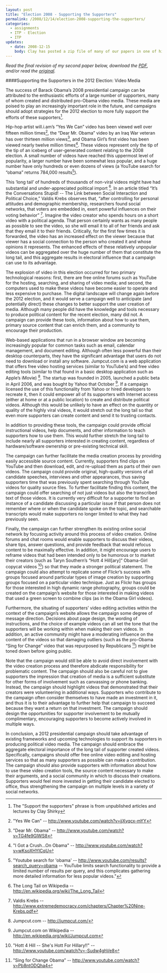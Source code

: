 ```yaml
---
layout: post
title: "Election 2008 - Supporting the Supporters"
permalink: /2008/12/14/election-2008-supporting-the-supporters/
categories:
  - assignments
  - ITP - Election
  - ITP
updates:
  - date: 2008-12-15
    body: Clay has posted a zip file of many of our papers in one of his guest posts on [Boing Boing](http://www.boingboing.net/2008/12/14/uncertainties-in-ama.html)!
---
```

*Read the final revision of my second paper below, download the [PDF][1], and/or read the [original][2].*

####Supporting the Supporters in the 2012 Election: Video Media

The success of Barack Obama’s 2008 presidential campaign can be attributed to the enthusiastic efforts of a large number of supporters, many of whom created and distributed pro-Obama video media. These media are poised to play an increasingly important role in the future, and campaigns should adopt strategies for the 2012 election to more fully support the efforts of these supporters[^1]. 

Hip-hop artist will.i.am’s “Yes We Can” video has been viewed well over fifteen million times[^2], the “Dear Mr. Obama” video by an Iraq War veteran has over thirteen million views[^3], and Obama Girl’s first video has been viewed nearly twelve million times[^4]. These videos represent only the tip of the tip of an iceberg of user-generated content relating to the 2008 election. A small number of videos have reached this uppermost level of popularity, a larger number have been somewhat less popular, and a huge number have only hundreds or even dozens of views (a YouTube search for “obama” returns 784,000 results[^5]).

This ‘long tail’ of hundreds of thousands of non-viral videos might have had substantial and under-appreciated political import [^6]. In an article titled “It’s the Conversations Stupid! -- The Link between Social Interaction and Political Choice,” Valdis Krebs observes that, “after controlling for personal attitudes and demographic membership, researchers found social networks, that voters are embedded in, exert powerful influences on their voting behavior” [^7]. Imagine the video creator who spends hours on a short video with a political agenda. That person certainly wants as many people as possible to see the video, so she will email it to all of her friends and ask that they email it to their friends. Critically, for the first few times it is forwarded, the video has an increased effect on the viewer because that viewer has a social connection to the person who created it and whose opinions it represents. The enhanced effects of these relatively unpopular videos can be aggregated over the huge number of them that constitute the long tail, and this aggregate results in electoral influence that a campaign can use to its advantage.

The explosion of video in this election occurred for two primary technological reasons: first, there are free online forums such as YouTube for the hosting, searching, and sharing of video media; and second, the computers used to make these videos have become easier to operate and less expensive to purchase. The digital landscape will change again before the 2012 election, and it would serve a campaign well to anticipate (and potentially direct) these changes to better support the user creation of media. Although many people did have the knowledge and tools necessary to produce political content for the recent election, many did not. A campaign can provide these tools, information about how to use them, primary source content that can enrich them, and a community to encourage their production. 

Web-based applications that run in a browser window are becoming increasingly popular for common tasks such as email, calendar management, and document editing. Although often less powerful than their desktop counterparts, they have the significant advantage that users do not need to download or install any software. Jumpcut.com is a web application that offers free video hosting services (similar to YouTube’s) and free video editing tools (similar to that found in a basic desktop application such as Apple’s iMovie) [^8]. The startup was founded in 2005, launched a public beta in April 2006, and was bought by Yahoo that October [^9]. If a campaign licensed the use of this functionality from Yahoo or hired developers to recreate it, then it could empower all of its supporters with Internet access (either at home or at a public location) to create and distribute political videos. Although this would be unlikely to have an effect on the quantity or quality of the highly viral videos, it would stretch out the long tail so that even more supporters can create content and send it to trusting contacts.

In addition to providing these tools, the campaign could provide official instructional videos, help documents, and other information to teach supporters how to use them. This would further stretch the long tail to include nearly all supporters interested in creating content, regardless of hardware/software ownership or pre-existing technical skill.

The campaign can further facilitate the media creation process by providing easily accessible source content. Currently, supporters find clips on YouTube and then download, edit, and re-upload them as parts of their own videos. The campaign could provide original, high-quality versions of all candidate speeches, interviews and other appearances, thus saving supporters time that was previously spent searching through YouTube videos for quality source files. To further facilitate finding this content, the campaign could offer searching of not just videos but also the transcribed text of those videos. It is currently very difficult for a supporter to find an instance of a candidate discussing a particular issue if that person does not remember where or when the candidate spoke on the topic, and searchable transcripts would make supporters no longer limited to what they had previously seen.

Finally, the campaign can further strengthen its existing online social network by focusing activity around this process of video creation. Online forums and chat rooms would enable supporters to discuss their videos, share tips, answer questions, and provide feedback that would refocus content to be maximally effective. In addition, it might encourage users to reframe videos that had been intended only to be humorous or to market their creators (such as Taryn Southern’s “Hott 4 Hill[ary]” Obama-Girl copycat videos [^10]) so that they made a stronger political statement. The campaign could also attempt to replicate some of Flickr’s success with groups focused around particular types of image creation by supporting groups focused on a particular video technique. Just as Flickr has groups for those interested in high dynamic range photography, groups could be created on the campaign’s website for those interested in making videos that used a green screen to combine clips (as in the Obama Girl videos). 

Furthermore, the situating of supporters’ video editing activities within the context of the campaign’s website allows the campaign some degree of message direction. Decisions about page design, the wording of instructions, and the choice of example videos can all set the tone that the supporters will be working within when making their own videos. In addition, an active community might have a moderating influence on the content of the videos so that damaging outliers (such as the pro-Obama “Sing for Change” video that was repurposed by Republicans [^11]) might be toned down before going public.

Note that the campaign would still be able to avoid direct involvement with the video creation process and therefore abdicate responsibility for problematic content. The campaign should also be careful not to give supporters the impression that creation of media is a sufficient substitute for other forms of involvement such as canvassing or phone banking. Instead, the campaign should highlight videos that demonstrated that their creators were volunteering in additional ways. Supporters who contribute to the campaign often consider themselves to have made an investment in it, and thus it is to their advantage to further help that campaign to succeed because they want a return on that investment. The campaign should design the opportunities for supporter involvement to be mutually complimentary, encouraging supporters to become actively involved in multiple ways.

In conclusion, a 2012 presidential campaign should take advantage of existing frameworks and upcoming technologies to support its supporters in producing political video media. The campaign should embrace the aggregate electoral importance of the long tail of supporter created videos. Specifically, campaigns should offer free online video editing and hosting services so that as many supporters as possible can make a contribution. The campaign should also provide supporters with information about how to use these video creation tools, the source content necessary to make their arguments, and a social community in which to discuss their creations. Supporters would feel more invested in getting their candidate elected to office, thus strengthening the campaign on multiple levels in a variety of social networks. 

[^1]: The "Support the supporters" phrase is from unpublished articles and lectures by Clay Shirky
[^2]: "Yes We Can" -- <http://www.youtube.com/watch?v=jjXyqcx-mYY>
[^3]: "Dear Mr. Obama" -- <http://www.youtube.com/watch?v=TG4fe9GlWS8>
[^4]: "I Got a Crush...On Obama" -- <http://www.youtube.com/watch?v=wKsoXHYICqU>
[^5]: "Youtube search for 'obama' -- <http://www.youtube.com/results?search_query=obama> -- YouTube limits search functionality to provide a limited number of results per query, and this complicates gathering more detailed information for less popular videos."
[^6]: The Long Tail on Wikipedia -- <http://en.wikipedia.org/wiki/The_Long_Tail>
[^7]: Valdis Krebs -- <http://www.extremedemocracy.com/chapters/Chapter%20Nine-Krebs.pdf>
[^8]: Jumpcut.com -- <http://jumpcut.com/>
[^9]: Jumpcut.com on Wikipedia -- <http://en.wikipedia.org/wiki/Jumpcut.com>
[^10]: "Hott 4 Hill -- She's Hott For Hillary!!" -- <http://www.youtube.com/watch?v=-Sudw4ghVe8>
[^11]: "Sing for Change Obama” -- <http://www.youtube.com/watch?v=Pb8ntODQha4>

 [1]: /projects/fall08/election/lehrburger_supportingthesupporters.pdf
 [2]: /2008/11/18/election-2008-assignment-2/